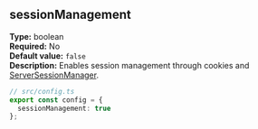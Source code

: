 ## sessionManagement

**Type:** boolean  
**Required:** No  
**Default value:** `false`  
**Description:** Enables session management through cookies and [ServerSessionManager](../../serversessionmanager).

```ts
// src/config.ts
export const config = {
  sessionManagement: true
};
```
